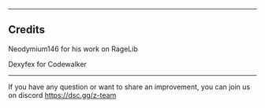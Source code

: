 


------

## Credits

Neodymium146 for his work on RageLib

Dexyfex for Codewalker

_____



If you have any question or want to share an improvement, you can join us on discord https://dsc.gg/z-team
